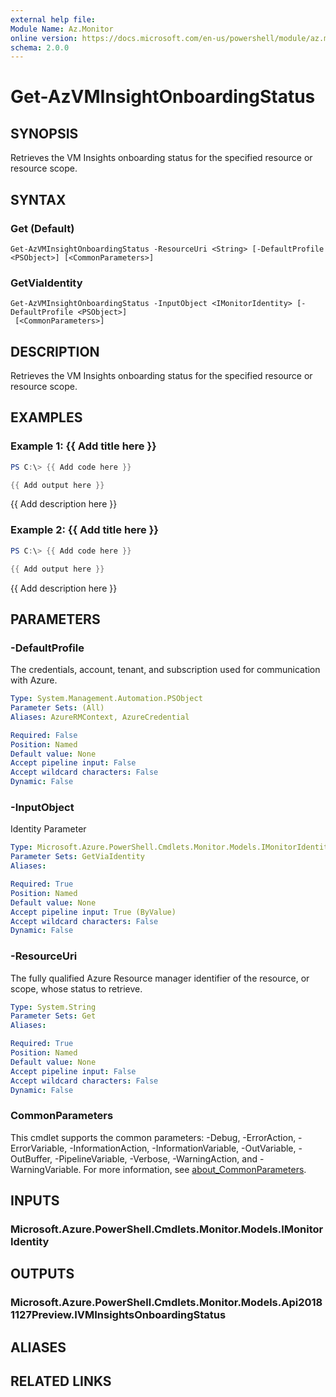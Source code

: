 ```yaml
---
external help file:
Module Name: Az.Monitor
online version: https://docs.microsoft.com/en-us/powershell/module/az.monitor/get-azvminsightonboardingstatus
schema: 2.0.0
---
```


# Get-AzVMInsightOnboardingStatus

## SYNOPSIS
Retrieves the VM Insights onboarding status for the specified resource or resource scope.

## SYNTAX

### Get (Default)
```
Get-AzVMInsightOnboardingStatus -ResourceUri <String> [-DefaultProfile <PSObject>] [<CommonParameters>]
```

### GetViaIdentity
```
Get-AzVMInsightOnboardingStatus -InputObject <IMonitorIdentity> [-DefaultProfile <PSObject>]
 [<CommonParameters>]
```

## DESCRIPTION
Retrieves the VM Insights onboarding status for the specified resource or resource scope.

## EXAMPLES

### Example 1: {{ Add title here }}
```powershell
PS C:\> {{ Add code here }}

{{ Add output here }}
```

{{ Add description here }}

### Example 2: {{ Add title here }}
```powershell
PS C:\> {{ Add code here }}

{{ Add output here }}
```

{{ Add description here }}

## PARAMETERS

### -DefaultProfile
The credentials, account, tenant, and subscription used for communication with Azure.

```yaml
Type: System.Management.Automation.PSObject
Parameter Sets: (All)
Aliases: AzureRMContext, AzureCredential

Required: False
Position: Named
Default value: None
Accept pipeline input: False
Accept wildcard characters: False
Dynamic: False
```

### -InputObject
Identity Parameter

```yaml
Type: Microsoft.Azure.PowerShell.Cmdlets.Monitor.Models.IMonitorIdentity
Parameter Sets: GetViaIdentity
Aliases:

Required: True
Position: Named
Default value: None
Accept pipeline input: True (ByValue)
Accept wildcard characters: False
Dynamic: False
```

### -ResourceUri
The fully qualified Azure Resource manager identifier of the resource, or scope, whose status to retrieve.

```yaml
Type: System.String
Parameter Sets: Get
Aliases:

Required: True
Position: Named
Default value: None
Accept pipeline input: False
Accept wildcard characters: False
Dynamic: False
```

### CommonParameters
This cmdlet supports the common parameters: -Debug, -ErrorAction, -ErrorVariable, -InformationAction, -InformationVariable, -OutVariable, -OutBuffer, -PipelineVariable, -Verbose, -WarningAction, and -WarningVariable. For more information, see [about_CommonParameters](http://go.microsoft.com/fwlink/?LinkID=113216).

## INPUTS

### Microsoft.Azure.PowerShell.Cmdlets.Monitor.Models.IMonitorIdentity

## OUTPUTS

### Microsoft.Azure.PowerShell.Cmdlets.Monitor.Models.Api20181127Preview.IVMInsightsOnboardingStatus

## ALIASES

## RELATED LINKS

